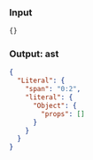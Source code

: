 ### Input
```js
{}
```

### Output: ast
```json
{
  "Literal": {
    "span": "0:2",
    "literal": {
      "Object": {
        "props": []
      }
    }
  }
}
```

